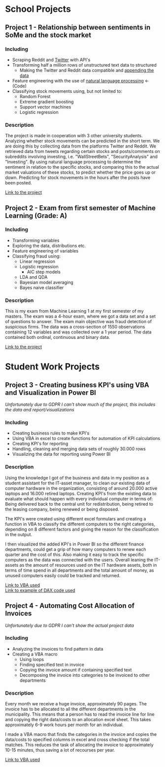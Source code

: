 # School Projects

## Project 1 - Relationship between sentiments in SoMe and the stock market 

### Including
  - Scraping Reddit and [Twitter](https://github.com/DataScienceProjectUni/PredictStockusingRedditandTwitter/blob/main/DataCollection/Tools/Twitter_Webscraper.R) with API's
  - Transforming half a million rows of unstructured text data to structured
    - Making the Twitter and Reddit data compatible and [appending the data](https://github.com/DataScienceProjectUni/PredictStockusingRedditandTwitter/blob/main/DataCleaning/Tools/Appending_Prep_Twitter.R)
  - Feature engineering with the use of [natural language processing](https://github.com/DataScienceProjectUni/PredictStockusingRedditandTwitter/blob/main/SentimentAnalysis/Sentiment_Per_GMEcomment.R) <- (Code)  
  - Classifying stock movements using, but not limited to:
    - Random Forest
    - Extreme gradient boosting
    - Support vector machines
    - Logistic regression

### Description
The project is made in cooperation with 3 other university students.   
Analyzing whether stock movements can be predicted in the short term. We are doing this by collecting data from the platforms Twitter and Reddit. We retrieved data from tweets regarding certain stocks and posts/comments on subreddits involving investing, i.e. "WallStreetBets", "SecurityAnalysis" and "Investing". By using natural language processing to determine the sentiment in relation to the specific stocks, and comparing this to the actual market valuations of these stocks, to predict whether the price goes up or down. Predicting for stock movements in the hours after the posts have been posted. 


[Link to the project](https://github.com/DataScienceProjectUni/PredictStockusingRedditandTwitter) 


## Project 2 - Exam from first semester of Machine Learning (Grade: A)

### Including
  - Transforming variables
  - Exploring the data, distributions etc.
  - Feature engineering of variables
  - Classifying fraud using:
    - Linear regression
    - Logistic regression
      - AIC step models
    - LDA and QDA
    - Bayesian model averaging
    - Bayes naive classifier

### Description
This is my exam from Machine Learning 1 at my first semester of my masters. The exam was a 4-hour exam, where we got a data set and a set of questions to answer.
The exam main objective was fraud detection of suspicious firms. The data was a cross-section of 1550 observations containing 12 variables and was collected over a 1 year period. The data contained both ordinal, continuous and binary data.  

[Link to the project](https://github.com/MikkelGraugaard/Machine_Learning1_Exam) 

# Student Work Projects

## Project 3 - Creating business KPI's using VBA and Visualization in Power BI
*Unfortunately due to GDPR I can't show much of the project, this includes the data and report/visualizations*

### Including
- Creating business rules to make KPI's
- Using VBA in excel to create functions for automation of KPI calculations
- Creating KPI's for reporting
- Handling, cleaning and merging data sets of roughly 30.000 rows
- Visualizing the data for reporting using Power BI

### Description
Using the knowledge I got of the business and data in my position as a student assistant for the IT-asset manager, to clean our existing data of computer hardware in the organization, consisting of around 20.000 active laptops and 16.000 retired laptops. Creating KPI's from the existing data to evaluate what should happen with every individual computer in terms of: Being delivered back to the central unit for redistribution, being retired to the leasing company, being renewed or being disposed. 

The KPI's were created using different excel formulars and creating a function in VBA to classify the different computers to the right categories, depending on 8 different factors and giving the reason for the classification in the output.  

I then visualized the added KPI's in Power BI so the different finance departments, could get a grip of how many computers to renew each quarter and the cost of this. Also making it easy to track the specific computers as the data was connected with the users. 
Overall leaning the IT-assets as the amount of resources used on the IT hardware assets, both in terms of time spend in all departments and the total amount of money, as unused computers easily could be tracked and returned. 

[Link to VBA used](https://github.com/MikkelGraugaard/Mock_Work_project_KPI_creation)  
[Link to example of DAX code used](https://github.com/MikkelGraugaard/DAX)


## Project 4 - Automating Cost Allocation of Invoices
*Unfortunately due to GDPR I can't show the actual project data*

### Including
- Analyzing the invoices to find pattern in data
- Creating a VBA macro
  - Using loops
  - Finding specified text in invoice
  - Copying the invoice amount if containing specified text
  - Decomposing the invoice into categories to be invoiced to other departments

### Description
Every month we receive a huge invoice, approximately 90 pages. The invoice has to be allocated to all the different departments in the municipality. This means that a person has to read the invoice line for line and copying the right data/costs to an allocation excel sheet. 
This takes approximately 6-9 work hours per month for an individual. 

I made a VBA macro that finds the categories in the invoice and copies the data/costs to specified columns in excel and cross checking if the total matches. This reduces the task of allocating the invoice to approximately 10-15 minutes, thus saving a lot of recourses per year.  

[Link to VBA used](https://github.com/MikkelGraugaard/Mock_Work_project_Invoive_Automation) 
    

